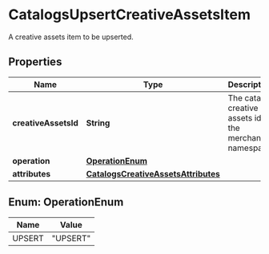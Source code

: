 

# CatalogsUpsertCreativeAssetsItem

A creative assets item to be upserted.

## Properties

| Name | Type | Description | Notes |
|------------ | ------------- | ------------- | -------------|
|**creativeAssetsId** | **String** | The catalog creative assets id in the merchant namespace |  |
|**operation** | [**OperationEnum**](#OperationEnum) |  |  |
|**attributes** | [**CatalogsCreativeAssetsAttributes**](CatalogsCreativeAssetsAttributes.md) |  |  |



## Enum: OperationEnum

| Name | Value |
|---- | -----|
| UPSERT | &quot;UPSERT&quot; |



